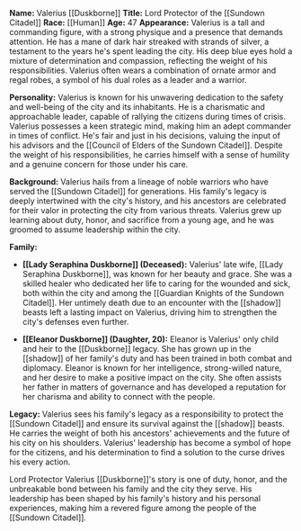 **Name:** Valerius [[Duskborne]]
**Title:** Lord Protector of the [[Sundown Citadel]]
**Race:** [[Human]]
**Age:** 47
**Appearance:** Valerius is a tall and commanding figure, with a strong physique and a presence that demands attention. He has a mane of dark hair streaked with strands of silver, a testament to the years he's spent leading the city. His deep blue eyes hold a mixture of determination and compassion, reflecting the weight of his responsibilities. Valerius often wears a combination of ornate armor and regal robes, a symbol of his dual roles as a leader and a warrior.

**Personality:** Valerius is known for his unwavering dedication to the safety and well-being of the city and its inhabitants. He is a charismatic and approachable leader, capable of rallying the citizens during times of crisis. Valerius possesses a keen strategic mind, making him an adept commander in times of conflict. He's fair and just in his decisions, valuing the input of his advisors and the [[Council of Elders of the Sundown Citadel]]. Despite the weight of his responsibilities, he carries himself with a sense of humility and a genuine concern for those under his care.

**Background:** Valerius hails from a lineage of noble warriors who have served the [[Sundown Citadel]] for generations. His family's legacy is deeply intertwined with the city's history, and his ancestors are celebrated for their valor in protecting the city from various threats. Valerius grew up learning about duty, honor, and sacrifice from a young age, and he was groomed to assume leadership within the city.

**Family:**
- **[[Lady Seraphina Duskborne]] (Deceased):** Valerius' late wife, [[Lady Seraphina Duskborne]], was known for her beauty and grace. She was a skilled healer who dedicated her life to caring for the wounded and sick, both within the city and among the [[Guardian Knights of the Sundown Citadel]]. Her untimely death due to an encounter with the [[shadow]] beasts left a lasting impact on Valerius, driving him to strengthen the city's defenses even further.
  
- **[[Eleanor Duskborne]] (Daughter, 20):** Eleanor is Valerius' only child and heir to the [[Duskborne]] legacy. She has grown up in the [[shadow]] of her family's duty and has been trained in both combat and diplomacy. Eleanor is known for her intelligence, strong-willed nature, and her desire to make a positive impact on the city. She often assists her father in matters of governance and has developed a reputation for her charisma and ability to connect with the people.

**Legacy:** Valerius sees his family's legacy as a responsibility to protect the [[Sundown Citadel]] and ensure its survival against the [[shadow]] beasts. He carries the weight of both his ancestors' achievements and the future of his city on his shoulders. Valerius' leadership has become a symbol of hope for the citizens, and his determination to find a solution to the curse drives his every action.

Lord Protector Valerius [[Duskborne]]'s story is one of duty, honor, and the unbreakable bond between his family and the city they serve. His leadership has been shaped by his family's history and his personal experiences, making him a revered figure among the people of the [[Sundown Citadel]].